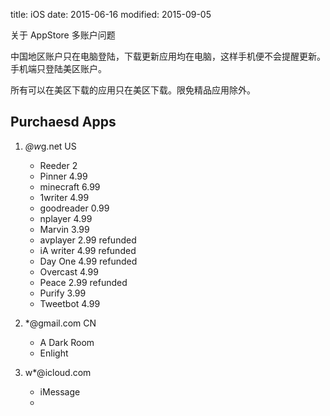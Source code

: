 title: iOS
date: 2015-06-16
modified: 2015-09-05

关于 AppStore 多账户问题

中国地区账户只在电脑登陆，下载更新应用均在电脑，这样手机便不会提醒更新。手机端只登陆美区账户。

所有可以在美区下载的应用只在美区下载。限免精品应用除外。

## Purchaesd Apps
1. *@w*g.net US
	* Reeder 2 
	* Pinner 4.99
	* minecraft 6.99
	* 1writer 4.99
	* goodreader 0.99
	* nplayer 4.99
	* Marvin 3.99
	* avplayer 2.99 refunded
	* iA writer 4.99 refunded
	* Day One 4.99 refunded
	* Overcast 4.99
    * Peace 2.99 refunded
    * Purify 3.99
    * Tweetbot 4.99

2. *@gmail.com CN
	* A Dark Room
	* Enlight

3. w*@icloud.com
	* iMessage 
	* 
